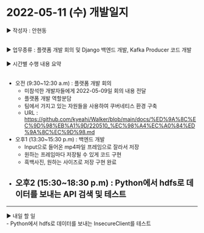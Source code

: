 <h1>2022-05-11 (수) 개발일지</h1>

▶ 작성자 : 안현동<br><br>

▶ 업무종류 : 플랫폼 개발 회의 및 Django 백엔드 개발, Kafka Producer 코드 개발<br><br>
▶ 시간별 수행 내용 요약<br><br>
- 오전 (9:30~12:30 a.m) : 플랫폼 개발 회의
  - 미참석한 개발자들에게 2022-05-09일 회의 내용 전달
  - 플랫폼 개발 역할분담
  - 팀에서 가지고 있는 자원들을 사용하여 쿠버네티스 환경 구축
  - URL : https://github.com/kyeahi/Walker/blob/main/docs/%ED%9A%8C%EC%9D%98%EB%A1%9D/220510_%EC%98%A4%EC%A0%84%ED%9A%8C%EC%9D%98.md
- 오후1 (13:30~15:30 p.m) : 백엔드 개발
  - Input으로 들어온 mp4파일 프레임으로 잘라서 저장
  - 원하는 프레임마다 저장될 수 있게 코드 구현
  - 흑백사진, 원하는 사이즈로 저장 구현 완료
- 오후2 (15:30~18:30 p.m) : Python에서 hdfs로 데이터를 보내는 API 검색 및 테스트
  - 
<hr>
▶ 내일 할 일<br>
- Python에서 hdfs로 데이터를 보내는 InsecureClient를 테스트
